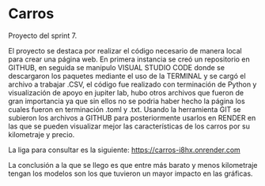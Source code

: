 # Carros
Proyecto del sprint 7.

El proyecto se destaca por realizar el código necesario de manera local para crear una página web. En primera instancia se creó un repositorio en GITHUB, en seguida se manipulo VISUAL STUDIO CODE donde se descargaron los paquetes mediante el uso de la TERMINAL y se cargó el archivo a trabajar .CSV, el código fue realizado con terminación de Python y visualización de apoyo en jupiter lab, hubo otros archivos que fueron de gran importancia ya que sin ellos no se podria haber hecho la página los cuales fueron en terminación  .toml y .txt. Usando la herramienta GIT se subieron los archivos a GITHUB para posteriormente usarlos en RENDER en las que se pueden visualizar mejor las características de los carros por su kilometraje y precio.

La liga para consultar es la siguiente: https://carros-i8hx.onrender.com

La conclusión a la que se llego es que entre más barato y menos kilometraje tengan los modelos son los que tuvieron un mayor impacto en las gráficas.
